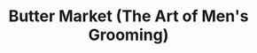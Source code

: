 ---
title: "Butter Market (The Art of Men's Grooming)"
url: /bury-st-edmunds/butter-market-the-art-of-mens-grooming/
shop: Friseur
---